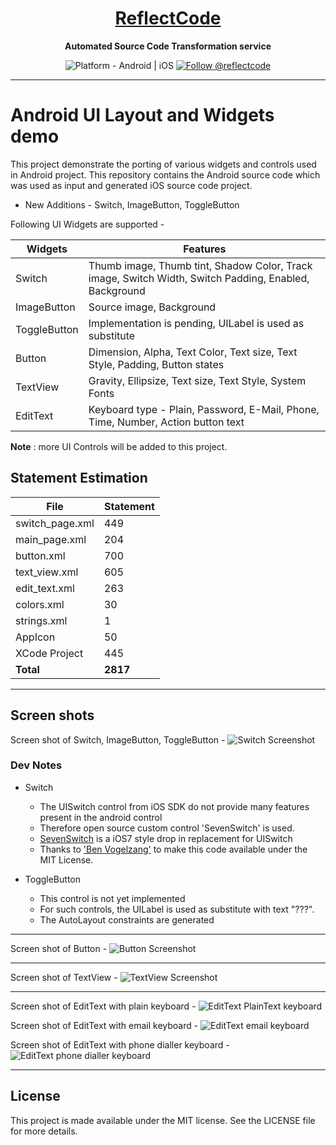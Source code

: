 <h1 align="center">
  <a href="http://www.reflectcode.com">
    ReflectCode
  </a>
</h1>
<p align="center">
  <strong>Automated Source Code Transformation service</strong><br>
</p>

<p align="center">
  <img src="https://img.shields.io/badge/Platform-Android%20%7C%20iOS-green" alt="Platform - Android | iOS" />
 
  <a href="https://twitter.com/intent/follow?screen_name=reflectcode">
    <img src="https://img.shields.io/twitter/follow/reflectcode.svg?label=Follow%20@reflectcode" alt="Follow @reflectcode" />
  </a>
  
</p>


-----
# Android UI Layout and Widgets demo
This project demonstrate the porting of various widgets and controls used in Android project.
This repository contains the Android source code which was used as input and generated iOS source code project.

* New Additions - Switch, ImageButton, ToggleButton

Following UI Widgets are supported - 

| Widgets | Features |
|---------|------------|
| Switch | Thumb image, Thumb tint, Shadow Color, Track image, Switch Width, Switch Padding, Enabled, Background |
| ImageButton | Source image, Background |
| ToggleButton | Implementation is pending, UILabel is used as substitute |
| Button | Dimension, Alpha, Text Color, Text size, Text Style, Padding, Button states |
| TextView | Gravity, Ellipsize, Text size, Text Style, System Fonts | 
| EditText | Keyboard type - Plain, Password, E-Mail, Phone, Time, Number, Action button text | 

**Note** : more UI Controls will be added to this project.

## Statement Estimation
| File | Statement |
|---------|------------|
| switch_page.xml | 449 |
| main_page.xml | 204 |
| button.xml | 700 |
| text_view.xml | 605 |
| edit_text.xml | 263 |
| colors.xml | 30 |
| strings.xml | 1 |
| AppIcon | 50 |
| XCode Project | 445 |
| **Total** | **2817** |

-----

## Screen shots

Screen shot of Switch, ImageButton, ToggleButton - 
<img src="/Visuals/UI-Demo_Switch.jpg" alt="Switch Screenshot"/>

### Dev Notes
* Switch
  - The UISwitch control from iOS SDK do not provide many features present  in the android control
  - Therefore open source custom control 'SevenSwitch' is used.
  - [SevenSwitch](https://github.com/bvogelzang/SevenSwitch) is a iOS7 style drop in replacement for UISwitch
  - Thanks to ['Ben Vogelzang'](https://github.com/bvogelzang) to make this code available under the MIT License.

* ToggleButton
  - This control is not yet implemented
  - For such controls, the UILabel is used as substitute with text "???". 
  - The AutoLayout constraints are generated

-----

Screen shot of Button - 
<img src="/Visuals/UI-Demo_Button.jpg" alt="Button Screenshot"/>

-----

Screen shot of TextView - 
<img src="/Visuals/UI-Demo_TextView.jpg" alt="TextView Screenshot"/>

-----

Screen shot of EditText with plain keyboard - 
<img src="/Visuals/UI-Demo_EditText-PlainText.jpg" alt="EditText PlainText keyboard"/>

Screen shot of EditText with email keyboard - 
<img src="/Visuals/UI-Demo_EditText-Email.jpg" alt="EditText email keyboard"/>

Screen shot of EditText with phone dialler keyboard - 
<img src="/Visuals/UI-Demo_EditText-Phone.jpg" alt="EditText phone dialler keyboard"/>

-----

## License

This project is made available under the MIT license. See the LICENSE file for more details.

